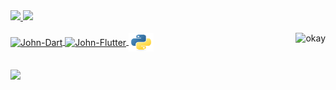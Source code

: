 <div>
  <a href="https://github.com/JoaoCamposB">
  <img height="165em" src="https://github-readme-stats.vercel.app/api?username=JoaoCamposB&show_icons=true&theme=dracula&include_all_commits=true&count_private=true"/>
  <img height="165em" src="https://github-readme-stats.vercel.app/api/top-langs/?username=JoaoCamposB&layout=compact&langs_count=7&theme=dracula"/>
</div>
  
<div style="display: inline_block"><br>
  <img align="center" alt="John-Dart" height="30" width="40" src="https://cdn.jsdelivr.net/gh/devicons/devicon/icons/dart/dart-original.svg">
  <img align="center" alt="John-Flutter" height="30" width="40" src="https://cdn.jsdelivr.net/gh/devicons/devicon/icons/flutter/flutter-original.svg">
  <img align="center" alt="John-Python" height="30" width="40" src="https://raw.githubusercontent.com/devicons/devicon/master/icons/python/python-original.svg">
  <img align="right" height="180em" alt="okay" src="https://media.discordapp.net/attachments/882939286272487466/882939421463306310/Line_Stickers__Themes.gif">
</div>

  ##
  
<a href="https://instagram.com/john.https" target="_blank"><img src="https://img.shields.io/badge/-Instagram-%23E4405F?style=for-the-badge&logo=instagram&logoColor=white" target="_blank"></a>
  
